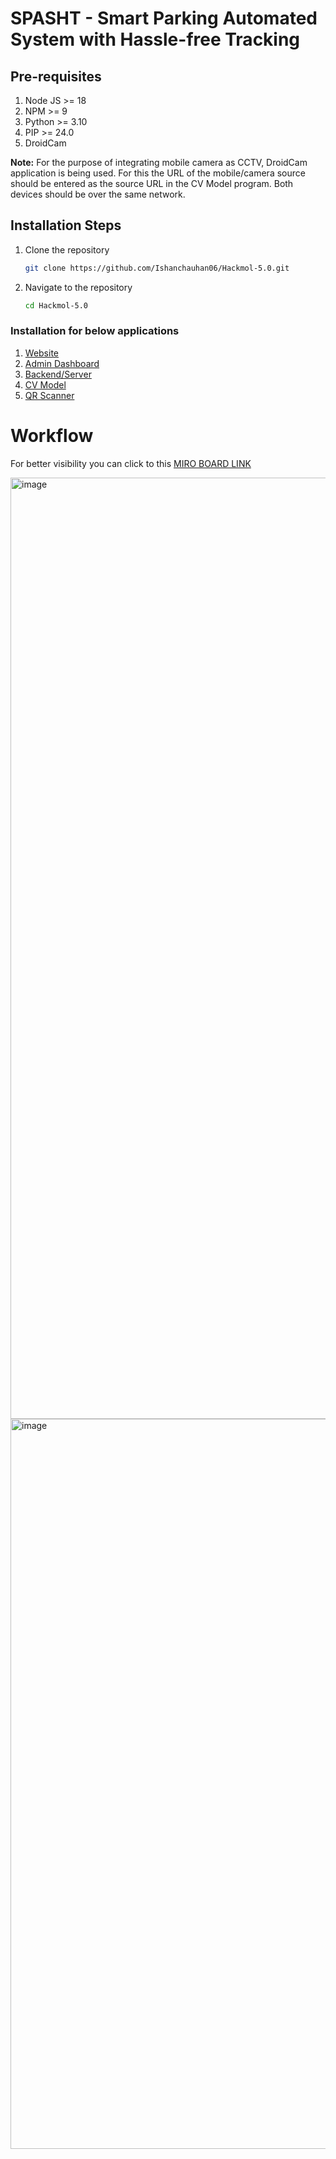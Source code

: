 # SPASHT - Smart Parking Automated System with Hassle-free Tracking

## Pre-requisites
1. Node JS >= 18
1. NPM >= 9
1. Python >= 3.10
1. PIP >= 24.0
1. DroidCam

**Note:** For the purpose of integrating mobile camera as CCTV, DroidCam application is being used. For this the URL of the mobile/camera source should be entered as the source URL in the CV Model program. Both devices should be over the same network.

## Installation Steps

1. Clone the repository
    ```sh
    git clone https://github.com/Ishanchauhan06/Hackmol-5.0.git
    ```

1. Navigate to the repository
    ```sh
    cd Hackmol-5.0
    ```

### Installation for below applications

1. [Website](./docs/installations/website.md)
1. [Admin Dashboard](./docs/installations/admin-dashboard.md)
1. [Backend/Server](./docs/installations/server.md)
1. [CV Model](./docs/installations/cv-model.md)
1. [QR Scanner](./docs/installations/qr-scanner.md)

# Workflow

For better visibility you can click to this [MIRO BOARD LINK](https://miro.com/app/board/uXjVMyOV4Dk=/)

<img width="1506" alt="image" src="https://github.com/Ishanchauhan06/Hackmol-5.0/assets/91321534/1881d5b0-5930-42c5-a701-c90ab2fa16ec">

<img width="1168" alt="image" src="https://github.com/Ishanchauhan06/Hackmol-5.0/assets/91321534/537d9caf-dac9-4009-bb57-1eeeaaecb2f0">

